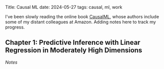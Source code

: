 Title: Causal ML
date: 2024-05-27
tags: causal, ml, work

I've been slowly reading the online book [CausalML](https://causalml-book.org/), whose authors include some of my distant colleagues at Amazon. Adding notes here to track my progress. 

## Chapter 1: Predictive Inference with Linear Regression in Moderately High Dimensions

*Notes*


